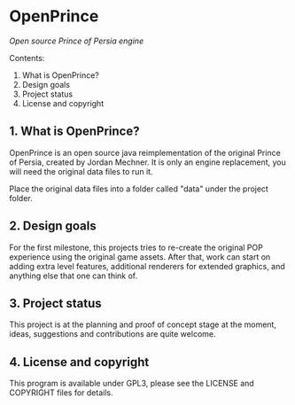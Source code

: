 # OpenPrince
*Open source Prince of Persia engine*

Contents:

1. What is OpenPrince?
2. Design goals
3. Project status
4. License and copyright

## 1. What is OpenPrince?

OpenPrince is an open source java reimplementation of the original Prince of Persia, created by Jordan Mechner. It is only an engine replacement, you will need the original data files to run it.

Place the original data files into a folder called "data" under the project folder.

## 2. Design goals

For the first milestone, this projects tries to re-create the original POP experience using the original game assets. After that, work can start on adding extra level features, additional renderers for extended graphics, and anything else that one can think of.

## 3. Project status

This project is at the planning and proof of concept stage at the moment, ideas, suggestions and contributions are quite welcome.

## 4. License and copyright

This program is available under GPL3, please see the LICENSE and COPYRIGHT files for details.
